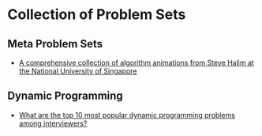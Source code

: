 # Collection of Problem Sets

## Meta Problem Sets
- [A comprehensive collection of algorithm animations from Steve Halim at the National University of Singapore](http://visualgo.net/)

## Dynamic Programming
- [What are the top 10 most popular dynamic programming problems among interviewers?](https://www.quora.com/What-are-the-top-10-most-popular-dynamic-programming-problems-among-interviewers)
